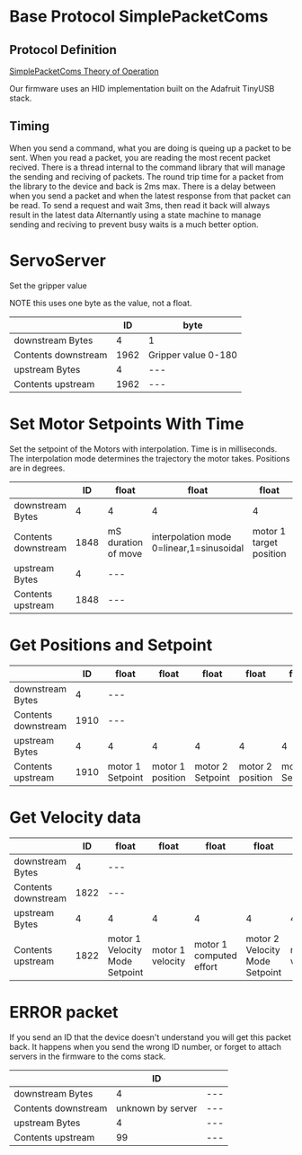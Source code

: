 # Base Protocol SimplePacketComs

## Protocol Definition

[SimplePacketComs Theory of Operation](https://github.com/madhephaestus/SimplePacketComs)

Our firmware uses an HID implementation built on the Adafruit TinyUSB stack.

## Timing

When you send a command, what you are doing is queing up a packet to be sent. When you read a packet, you are reading the most recent packet recived. There is a thread internal to the command library that will manage the sending and reciving of packets. The round trip time for a packet from the library to the device and back is 2ms max. There is a delay between when you send a packet and when the latest response from that packet can be read. To send a request and wait 3ms, then read it back will always result in the latest data Alternantly using a state machine to manage sending and reciving to prevent busy waits is a much better option. 


# ServoServer

Set the gripper value

NOTE this uses one byte as the value, not a float.


| |ID | byte  |
|--- |--- | --- |
| downstream Bytes |4 | 1 |
| Contents downstream |1962 | Gripper value 0-180|
| upstream Bytes |4 | --- |
| Contents upstream |1962 |---|


# Set Motor Setpoints With Time

Set the setpoint of the Motors with interpolation. Time is in milliseconds. The interpolation mode determines the trajectory the motor takes. Positions are in degrees. 

| |ID | float |float |float |float |float |
|--- |--- | --- |--- | --- |--- | --- | 
| downstream Bytes |4 | 4 | 4 | 4 | 4 | 4 |
| Contents downstream |1848 | mS duration of move| interpolation mode 0=linear,1=sinusoidal | motor 1 target position | motor 2 target  position | motor 3 target  position | 
| upstream Bytes |4 | --- |
| Contents upstream |1848 | ---|

# Get Positions and Setpoint

| |ID |  float|float | float|float |float |float|
|--- |--- | --- |--- | --- |--- | --- |  --- | 
| downstream Bytes |4 | --- |
| Contents downstream |1910 | --- |
| upstream Bytes |4 | 4 |4 |4 |4 |4 |4 |
| Contents upstream |1910 |  motor 1 Setpoint|  motor 1 position |motor 2 Setpoint | motor 2 position |motor 3 Setpoint | motor 3 position | 

# Get Velocity data

| |ID |  float|float | float|float |float |float|float |float |float|
|--- |--- | --- |--- | --- |--- | --- |  --- | --- | --- |  --- | 
| downstream Bytes |4 | --- |
| Contents downstream |1822 | --- |
| upstream Bytes |4 | 4 |4 |4 |4 |4 |4 |4 |4 |4 |
| Contents upstream |1822 |  motor 1 Velocity Mode Setpoint|  motor 1 velocity |motor 1 computed effort | motor 2 Velocity Mode Setpoint|  motor 2 velocity |motor 2 computed effort |motor 3 Velocity Mode Setpoint|  motor 3 velocity |motor 3 computed effort |

# ERROR packet

If you send an ID that the device doesn't understand you will get this packet back. It happens when you send the wrong ID number, or forget to attach servers in the firmware to the coms stack. 


| |ID | |
|--- |--- | --- |
| downstream Bytes |4 | --- |
| Contents downstream |unknown by server | --- |
| upstream Bytes |4 | --- |
| Contents upstream |99 |---|

